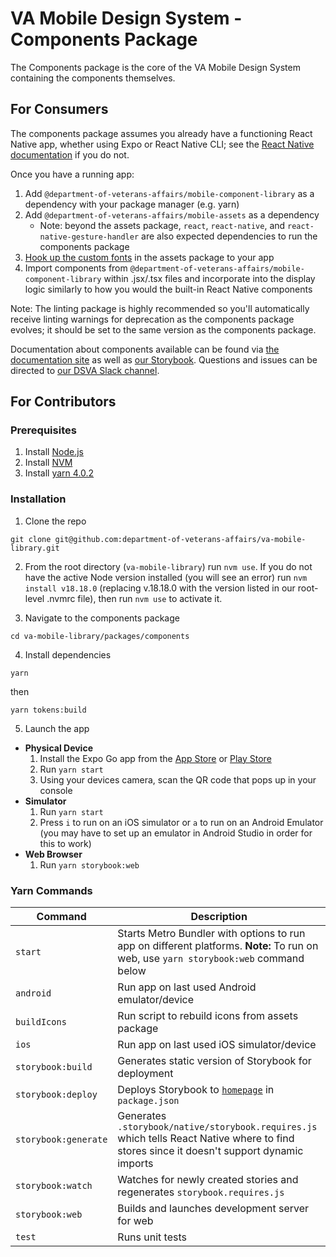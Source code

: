 # VA Mobile Design System - Components Package

The Components package is the core of the VA Mobile Design System containing the components themselves.

## For Consumers
The components package assumes you already have a functioning React Native app, whether using Expo or React Native CLI; see the [React Native documentation](https://reactnative.dev/docs/environment-setup) if you do not.

Once you have a running app:
1. Add `@department-of-veterans-affairs/mobile-component-library` as a dependency with your package manager (e.g. yarn)
2. Add `@department-of-veterans-affairs/mobile-assets` as a dependency
    - Note: beyond the assets package, `react`, `react-native`, and `react-native-gesture-handler` are also expected dependencies to run the components package
3. [Hook up the custom fonts](https://blog.logrocket.com/adding-custom-fonts-react-native/) in the assets package to your app
4. Import components from `@department-of-veterans-affairs/mobile-component-library` within .jsx/.tsx files and incorporate into the display logic similarly to how you would the built-in React Native components

Note: The linting package is highly recommended so you'll automatically receive linting warnings for deprecation as the components package evolves; it should be set to the same version as the components package.

Documentation about components available can be found via [the documentation site](https://department-of-veterans-affairs.github.io/va-mobile-app/design/Intro) as well as [our Storybook](https://department-of-veterans-affairs.github.io/va-mobile-library/). Questions and issues can be directed to [our DSVA Slack channel](https://dsva.slack.com/archives/C05HF9ULKJ4).

## For Contributors

### Prerequisites

1. Install [Node.js](https://nodejs.org/en)
2. Install [NVM](https://github.com/nvm-sh/nvm)
3. Install [yarn 4.0.2](https://yarnpkg.com/getting-started/install)

### Installation

1. Clone the repo

```
git clone git@github.com:department-of-veterans-affairs/va-mobile-library.git
```

2. From the root directory (`va-mobile-library`) run `nvm use`. If you do not have the active Node version installed (you will see an error) run `nvm install v18.18.0` (replacing v.18.18.0 with the version listed in our root-level .nvmrc file), then run `nvm use` to activate it.

3. Navigate to the components package

```
cd va-mobile-library/packages/components
```

4. Install dependencies

```
yarn
```
then
```
yarn tokens:build
```

5. Launch the app

- **Physical Device**
  1. Install the Expo Go app from the [App Store](https://itunes.apple.com/app/apple-store/id982107779) or [Play Store](https://play.google.com/store/apps/details?id=host.exp.exponent&referrer=www)
  2. Run `yarn start`
  3. Using your devices camera, scan the QR code that pops up in your console
- **Simulator**
  1. Run `yarn start`
  2. Press `i` to run on an iOS simulator or `a` to run on an Android Emulator (you may have to set up an emulator in Android Studio in order for this to work)
- **Web Browser**
  1. Run `yarn storybook:web`

### Yarn Commands

| Command              | Description |
| -------------------- | ----------- |
| `start`              | Starts Metro Bundler with options to run app on different platforms. **Note:** To run on web, use `yarn storybook:web` command below |
| `android `           | Run app on last used Android emulator/device |
| `buildIcons `        | Run script to rebuild icons from assets package |
| `ios`                | Run app on last used iOS simulator/device |
| `storybook:build`    | Generates static version of Storybook for deployment |
| `storybook:deploy`   | Deploys Storybook to [`homepage`](https://department-of-veterans-affairs.github.io/va-mobile-library) in `package.json` |
| `storybook:generate` | Generates `.storybook/native/storybook.requires.js` which tells React Native where to find stores since it doesn't support dynamic imports |
| `storybook:watch`    | Watches for newly created stories and regenerates `storybook.requires.js` |
| `storybook:web`      | Builds and launches development server for web |
| `test`               | Runs unit tests |
